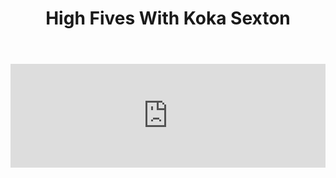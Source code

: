 ﻿---
layout: podcast
title: High Fives With Koka Sexton
description: The Prospecting Podcast by LeadIQ dives into the knitty gritty underground world of prospecting, and building up pipeline for sales teams. This podcast is all about how get better response rates, find the best contacts, and network with the best people who will buy your prooduct or service. In this episode, we dive into how to bring leads using your social media channels with Koka Sexton.
coverImage: ./img/podcast/podcast-image-28.jpg
refLink: leadiq.com

audioLinks: https://w.soundcloud.com/player/?url=https%3A%2F%2Fapi.soundcloud.com%2Ftracks%2F292386060&amp;auto_play=false&amp;show_artwork=true&amp;visual=true&amp;origin=twitter
webImage: ./img/podcast/video-img/image-28.png
---

<iframe width="100%" height="166" scrolling="no" frameborder="no" src="https://w.soundcloud.com/player/?url=https%3A%2F%2Fapi.soundcloud.com%2Ftracks%2F292386060&amp;auto_play=false&amp;show_artwork=true&amp;visual=true&amp;origin=twitter"></iframe>